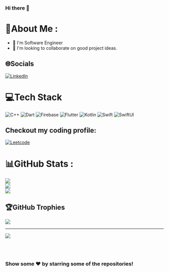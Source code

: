 ### Hi there 👋
# 💫About Me :
  - 🔭 I'm Software Engineer
  - 👯 I'm looking to collaborate on good project ideas.
   

## 🌐Socials
[![LinkedIn](https://img.shields.io/badge/LinkedIn-%230077B5.svg?logo=linkedin&logoColor=white)](https://www.linkedin.com/in/tushar-saini-0601301a8/)

# 💻Tech Stack
![C++](https://img.shields.io/badge/c++-%2300599C.svg?style=for-the-badge&logo=c%2B%2B&logoColor=white) ![Dart](https://img.shields.io/badge/dart-%230175C2.svg?style=for-the-badge&logo=dart&logoColor=white) ![Firebase](https://img.shields.io/badge/firebase-%23039BE5.svg?style=for-the-badge&logo=firebase) ![Flutter](https://img.shields.io/badge/Flutter-%2302569B.svg?style=for-the-badge&logo=Flutter&logoColor=white) ![Kotlin](https://img.shields.io/badge/Kotlin-%2302569B.svg?style=for-the-badge&logo=Kotlin&logoColor=white) ![Swift](https://img.shields.io/badge/swift-%2302569B.svg?style=for-the-badge&logo=swift&logoColor=white) ![SwiftUI](https://img.shields.io/badge/swiftUi-%2302569B.svg?style=for-the-badge&logo=swift&logoColor=white) 

## Checkout my coding profile: 
[![Leetcode](https://img.shields.io/badge/Leetcode-%230077B5.svg?logo=leetcode&logoColor=white)](https://leetcode.com/sainx_tushar_01/)


# 📊GitHub Stats :
![](https://github-readme-stats.vercel.app/api?username=tusharsainx&theme=dark&hide_border=true&include_all_commits=true&count_private=true)<br/>
![](https://github-readme-streak-stats.herokuapp.com/?user=tusharsainx&theme=dark&hide_border=true)<br/>
![](https://github-readme-stats.vercel.app/api/top-langs/?username=tusharsainx&theme=dark&hide_border=true&include_all_commits=true&count_private=true&layout=compact)

## 🏆GitHub Trophies
![](https://github-profile-trophy.vercel.app/?username=tusharsainx&theme=onedark&no-frame=false&no-bg=false&margin-w=4)

---
[![](https://visitcount.itsvg.in/api?id=tusharsainx&icon=0&color=1)](https://visitcount.itsvg.in)

</br>
</br>

### Show some ❤️ by starring some of the repositories!

